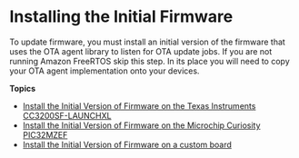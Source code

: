 # Installing the Initial Firmware<a name="dg-ota-initial-firmware"></a>

To update firmware, you must install an initial version of the firmware that uses the OTA agent library to listen for OTA update jobs\. If you are not running Amazon FreeRTOS skip this step\. In its place you will need to copy your OTA agent implementation onto your devices\.

**Topics**
+ [Install the Initial Version of Firmware on the Texas Instruments CC3200SF\-LAUNCHXL](burn-initial-firmware-ti.md)
+ [Install the Initial Version of Firmware on the Microchip Curiosity PIC32MZEF](burn-initial-firmware-microchip.md)
+ [Install the Initial Version of Firmware on a custom board](burn-initial-firmware-other.md)